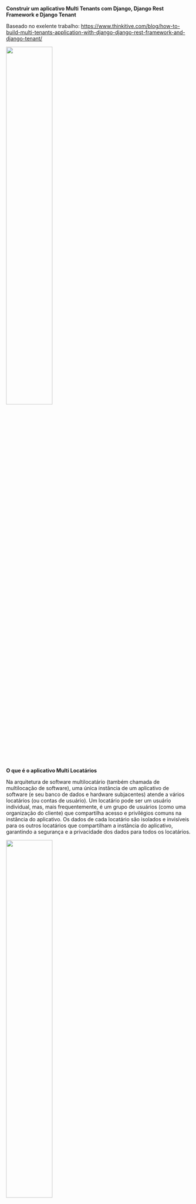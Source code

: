 <b>Construir um aplicativo Multi Tenants com Django, Django Rest Framework e Django Tenant</b>

Baseado no exelente trabalho: <a src="https://www.thinkitive.com/blog/how-to-build-multi-tenants-application-with-django-django-rest-framework-and-django-tenant/">https://www.thinkitive.com/blog/how-to-build-multi-tenants-application-with-django-django-rest-framework-and-django-tenant/</a>

<img src="https://blog.thinkitive.net/wp-content/uploads/2023/09/meta-image-3-1024x535.jpg" width="50%"></img> 

<b>O que é o aplicativo Multi Locatários</b>

Na arquitetura de software multilocatário (também chamada de multilocação de software), uma única instância de um aplicativo de software (e seu banco de dados e hardware subjacentes) atende a vários locatários (ou contas de usuário). Um locatário pode ser um usuário individual, mas, mais frequentemente, é um grupo de usuários (como uma organização do cliente) que compartilha acesso e privilégios comuns na instância do aplicativo. Os dados de cada locatário são isolados e invisíveis para os outros locatários que compartilham a instância do aplicativo, garantindo a segurança e a privacidade dos dados para todos os locatários. 

<img src="https://blog.thinkitive.net/wp-content/uploads/2023/09/What-is-Multi-Tenants-Application-1024x490.png" width="50%"></img>

<b>Tipos de modelagem multilocatários</b>

<b>Modelagem de replicação de instância:</b> - Nesta modelagem, o sistema gira uma nova instância para cada locatário. Isso é mais fácil de começar, mas difícil de escalar. Torna-se um desafio quando há mais inquilinos. É semelhante à arquitetura de locatário único.

<b>Modelagem de Segregação de Banco de Dados:</b> - Nesta modelagem, separamos bancos de dados para cada Locatário para armazenar seus dados em um banco de dados específico. Novamente, será difícil lidar com bancos de dados quando houver um aumento no número de locatários.

<b>Modelagem de segregação de esquema:</b> - Nesta modelagem, usamos um único banco de dados e uma única instância de um aplicativo. Quando criamos um novo locatário, criamos um novo esquema nesse banco de dados para esse locatário armazenar seus dados separadamente.

<img src="https://blog.thinkitive.net/wp-content/uploads/2023/09/Multi-Tenants-modelling-1024x408.png" width="50%"></img>

<b>Por que usamos aplicativos multilocatários?</b>

Vejamos um exemplo do Domínio Saúde. Neste domínio, cada cliente deseja separar e isolar seus dados uns dos outros. Os dados no domínio Saúde são suscetíveis aos pacientes, por isso os clientes desejam separá-los. No aplicativo multilocatário, separamos o banco de dados ou esquema para que os dados sejam separados. Portanto, devido à conformidade dos clientes relacionada aos dados, estamos usando um aplicativo multilocatário.

<b>O que são esquemas?</b>

Geralmente, um esquema pode ser visto como um diretório em um sistema operacional, cada diretório (esquema) com seu próprio conjunto de arquivos (tabelas e objetos). Isso permite que o mesmo nome de tabela e objetos sejam usados ​​em esquemas diferentes sem conflito.

Um banco de dados contém um ou mais esquemas nomeados, que por sua vez contêm tabelas. Os esquemas também contêm outros objetos nomeados, incluindo tipos de dados, funções e operadores. O mesmo nome de objeto pode ser usado em esquemas diferentes sem conflito; por exemplo, esquema1 e meu esquema podem conter tabelas denominadas minhatabela. Ao contrário dos bancos de dados, os esquemas não são rigidamente separados: um usuário pode acessar objetos em qualquer esquema do banco de dados ao qual esteja conectado, se tiver privilégios para fazê-lo.

<b>Existem vários motivos pelos quais alguém pode querer usar esquemas:</b>

Para permitir que muitos usuários usem um banco de dados sem interferir uns nos outros.
Organize objetos de banco de dados em grupos lógicos para torná-los mais gerenciáveis.
Aplicativos de terceiros podem ser colocados em esquemas separados para que não colidam com os nomes de outros objetos.

Os esquemas são análogos aos diretórios no nível do sistema operacional, exceto que os esquemas não podem ser aninhados. 

<b>Para mais informações:</b> <a src="https://www.postgresql.org/docs/14/ddl-schemas.html">https://www.postgresql.org/docs/14/ddl-schemas.html</a>

<b>Requisitos</b>

1. Python (v3.10) ou superior – <a src="https://www.python.org/">https://www.python.org/</a>
2. PostgreSQL (v14) recomendado – <a src="https://www.postgresql.org/">https://www.postgresql.org/</a>
3. Django (v5.0) ou superio – <a src="https://www.djangoproject.com/">https://www.djangoproject.com/</a>
4. Django Rest Framework (v3.15.0) – <a src="https://www.django-rest-framework.org/">https://www.django-rest-framework.org/</a>
5. Django Tenants (v3.5.0) ou superior – <a src="https://django-tenants.readthedocs.io/en/latest/">https://django-tenants.readthedocs.io/en/latest/</a>

<b>Python</b> – Python é uma linguagem de programação poderosa e fácil de aprender. Possui estruturas de dados eficientes de alto nível e uma abordagem simples, mas eficaz para programação orientada a objetos.

<b>PostgreSQL</b> – PostgreSQL é um poderoso sistema de banco de dados relacional de objeto de código aberto para dados persistentes.

<b>Django</b> – Django é uma estrutura web Python de alto nível que incentiva o desenvolvimento rápido e um design limpo e pragmático. Desenvolvido por desenvolvedores experientes, ele cuida do incômodo do desenvolvimento web, para que você possa se concentrar em escrever seu aplicativo sem reinventar a roda. É gratuito e de código aberto.
